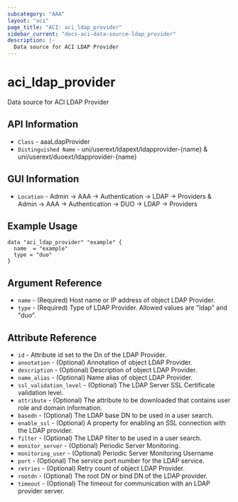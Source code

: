 ```yaml
---
subcategory: "AAA"
layout: "aci"
page_title: "ACI: aci_ldap_provider"
sidebar_current: "docs-aci-data-source-ldap_provider"
description: |-
  Data source for ACI LDAP Provider
---
```


# aci_ldap_provider #
Data source for ACI LDAP Provider


## API Information ##
* `Class` - aaaLdapProvider
* `Distinguished Name` - uni/userext/ldapext/ldapprovider-{name} & uni/userext/duoext/ldapprovider-{name}

## GUI Information ##
* `Location` - Admin -> AAA -> Authentication -> LDAP -> Providers & Admin -> AAA -> Authentication -> DUO -> LDAP -> Providers

## Example Usage ##
```hcl
data "aci_ldap_provider" "example" {
  name  = "example"
  type = "duo"
}
```

## Argument Reference ##
* `name` - (Required) Host name or IP address of object LDAP Provider.
* `type` - (Required) Type of LDAP Provider. Allowed values are "ldap" and "duo".

## Attribute Reference ##
* `id` - Attribute id set to the Dn of the LDAP Provider.
* `annotation` - (Optional) Annotation of object LDAP Provider.
* `description` - (Optional) Description of object LDAP Provider.
* `name_alias` - (Optional) Name alias of object LDAP Provider.
* `ssl_validation_level` - (Optional) The LDAP Server SSL Certificate validation level. 
* `attribute` - (Optional) The attribute to be downloaded that contains user role and domain information.
* `basedn` - (Optional) The LDAP base DN to be used in a user search. 
* `enable_ssl` - (Optional) A property for enabling an SSL connection with the LDAP provider. 
* `filter` - (Optional) The LDAP filter to be used in a user search. 
* `monitor_server` - (Optional) Periodic Server Monitoring. 
* `monitoring_user` - (Optional) Periodic Server Monitoring Username
* `port` - (Optional) The service port number for the LDAP service. 
* `retries` - (Optional) Retry count of object LDAP Provider. 
* `rootdn` - (Optional) The root DN or bind DN of the LDAP provider.
* `timeout` - (Optional) The timeout for communication with an LDAP provider server. 

